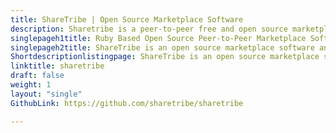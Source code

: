 ```yaml
---
title: ShareTribe | Open Source Marketplace Software
description: Sharetribe is a peer-to-peer free and open source marketplace platform that can be used for renting, selling, offering services, or giving things away for free.
singlepageh1title: Ruby Based Open Source Peer-to-Peer Marketplace Software
singlepageh2title: ShareTribe is an open source marketplace software and platform that takes you where you want to go. From idea to launch, profitability to growth and beyond.
Shortdescriptionlistingpage: ShareTribe is an open source marketplace software and platform that takes you where you want to go. From idea to launch, profitability to growth and beyond.
linktitle: sharetribe
draft: false
weight: 1
layout: "single"
GithubLink: https://github.com/sharetribe/sharetribe

---
```



